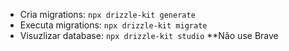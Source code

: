 - Cria migrations: `npx drizzle-kit generate`
- Executa migrations: `npx drizzle-kit migrate`
- Visuzlizar database: `npx drizzle-kit studio` **Não use Brave